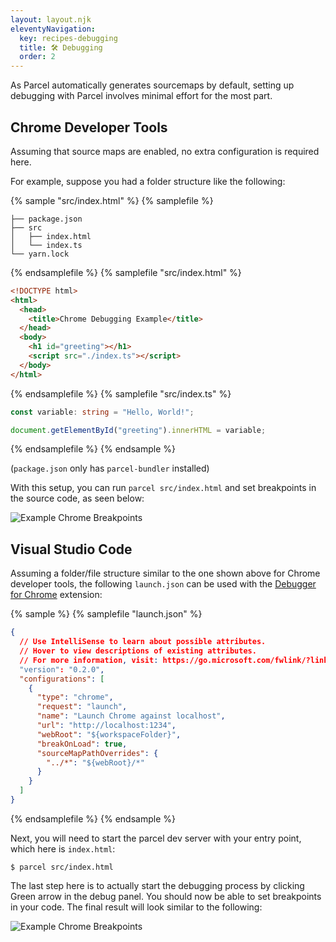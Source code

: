 ```yaml
---
layout: layout.njk
eleventyNavigation:
  key: recipes-debugging
  title: 🛠️ Debugging
  order: 2
---
```


As Parcel automatically generates sourcemaps by default, setting up debugging with Parcel involves minimal effort for the most part.

## Chrome Developer Tools

Assuming that source maps are enabled, no extra configuration is required here.

For example, suppose you had a folder structure like the following:

{% sample "src/index.html" %}
{% samplefile %}

```
├── package.json
├── src
│   ├── index.html
│   └── index.ts
└── yarn.lock
```

{% endsamplefile %}
{% samplefile "src/index.html" %}

```html
<!DOCTYPE html>
<html>
  <head>
    <title>Chrome Debugging Example</title>
  </head>
  <body>
    <h1 id="greeting"></h1>
    <script src="./index.ts"></script>
  </body>
</html>
```

{% endsamplefile %}
{% samplefile "src/index.ts" %}

```ts
const variable: string = "Hello, World!";

document.getElementById("greeting").innerHTML = variable;
```

{% endsamplefile %}
{% endsample %}

(`package.json` only has `parcel-bundler` installed)

With this setup, you can run `parcel src/index.html` and set breakpoints in the source code, as seen below:

![Example Chrome Breakpoints](../debugging1.png)

## Visual Studio Code

Assuming a folder/file structure similar to the one shown above for Chrome developer tools, the following `launch.json` can be used with the [Debugger for Chrome](https://marketplace.visualstudio.com/items?itemName=msjsdiag.debugger-for-chrome) extension:

{% sample %}
{% samplefile "launch.json" %}

```json
{
  // Use IntelliSense to learn about possible attributes.
  // Hover to view descriptions of existing attributes.
  // For more information, visit: https://go.microsoft.com/fwlink/?linkid=830387
  "version": "0.2.0",
  "configurations": [
    {
      "type": "chrome",
      "request": "launch",
      "name": "Launch Chrome against localhost",
      "url": "http://localhost:1234",
      "webRoot": "${workspaceFolder}",
      "breakOnLoad": true,
      "sourceMapPathOverrides": {
        "../*": "${webRoot}/*"
      }
    }
  ]
}
```

{% endsamplefile %}
{% endsample %}

Next, you will need to start the parcel dev server with your entry point, which here is `index.html`:

```
$ parcel src/index.html
```

The last step here is to actually start the debugging process by clicking Green arrow in the debug panel. You should now be able to set breakpoints in your code. The final result will look similar to the following:

![Example Chrome Breakpoints](../debugging2.png)

